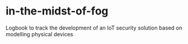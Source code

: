 # in-the-midst-of-fog
Logbook to track the development of an IoT security solution based on modelling physical devices
